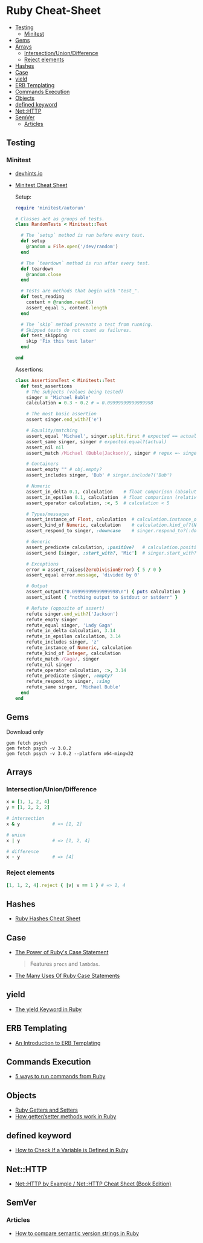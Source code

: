 # Ruby Cheat-Sheet

<!-- TOC depthFrom:2 -->

- [Testing](#testing)
  - [Minitest](#minitest)
- [Gems](#gems)
- [Arrays](#arrays)
  - [Intersection/Union/Difference](#intersectionuniondifference)
  - [Reject elements](#reject-elements)
- [Hashes](#hashes)
- [Case](#case)
- [yield](#yield)
- [ERB Templating](#erb-templating)
- [Commands Execution](#commands-execution)
- [Objects](#objects)
- [defined keyword](#defined-keyword)
- [Net::HTTP](#nethttp)
- [SemVer](#semver)
  - [Articles](#articles)

<!-- /TOC -->

## Testing

### Minitest

- [devhints.io](https://devhints.io/minitest)
- [Minitest Cheat Sheet](https://www.rubypigeon.com/posts/minitest-cheat-sheet/)

  Setup:

  ```ruby
  require 'minitest/autorun'

  # Classes act as groups of tests.
  class RandomTests < Minitest::Test

    # The `setup` method is run before every test.
    def setup
      @random = File.open('/dev/random')
    end

    # The `teardown` method is run after every test.
    def teardown
      @random.close
    end

    # Tests are methods that begin with "test_".
    def test_reading
      content = @random.read(5)
      assert_equal 5, content.length
    end

    # The `skip` method prevents a test from running.
    # Skipped tests do not count as failures.
    def test_skipping
      skip 'Fix this test later'
    end

  end
  ```

  Assertions:

  ```Ruby
  class AssertionsTest < Minitest::Test
    def test_assertions
      # The subjects (values being tested)
      singer = 'Michael Buble'
      calculation = 0.3 - 0.2 # = 0.09999999999999998

      # The most basic assertion
      assert singer.end_with?('e')

      # Equality/matching
      assert_equal 'Michael', singer.split.first # expected == actual
      assert_same singer, singer # expected.equal?(actual)
      assert_nil nil
      assert_match /Michael (Buble|Jackson)/, singer # regex =~ singer

      # Containers
      assert_empty "" # obj.empty?
      assert_includes singer, 'Bub' # singer.include?('Bub')

      # Numeric
      assert_in_delta 0.1, calculation    # float comparison (absolute error method)
      assert_in_epsilon 0.1, calculation  # float comparison (relative error method)
      assert_operator calculation, :<, 5  # calculation < 5

      # Types/messages
      assert_instance_of Float, calculation  # calculation.instance_of?(Float)
      assert_kind_of Numeric, calculation    # calculation.kind_of?(Numeric)
      assert_respond_to singer, :downcase    # singer.respond_to?(:downcase)

      # Generic
      assert_predicate calculation, :positive?   # calculation.positive?
      assert_send [singer, :start_with?, 'Mic']  # singer.start_with?('Mic')

      # Exceptions
      error = assert_raises(ZeroDivisionError) { 5 / 0 }
      assert_equal error.message, 'divided by 0'

      # Output
      assert_output("0.09999999999999998\n") { puts calculation }
      assert_silent { "nothing output to $stdout or $stderr" }

      # Refute (opposite of assert)
      refute singer.end_with?('Jackson')
      refute_empty singer
      refute_equal singer, 'Lady Gaga'
      refute_in_delta calculation, 3.14
      refute_in_epsilon calculation, 3.14
      refute_includes singer, 'z'
      refute_instance_of Numeric, calculation
      refute_kind_of Integer, calculation
      refute_match /Gaga/, singer
      refute_nil singer
      refute_operator calculation, :>, 3.14
      refute_predicate singer, :empty?
      refute_respond_to singer, :sing
      refute_same singer, 'Michael Buble'
    end
  end
  ```

## Gems

Download only

```shell
gem fetch psych
gem fetch psych -v 3.0.2
gem fetch psych -v 3.0.2 --platform x64-mingw32
```

## Arrays

### Intersection/Union/Difference

```ruby
x = [1, 1, 2, 4]
y = [1, 2, 2, 2]

# intersection
x & y            # => [1, 2]

# union
x | y            # => [1, 2, 4]

# difference
x - y            # => [4]
```

### Reject elements

```ruby
[1, 1, 2, 4].reject { |v| v == 1 } # => 1, 4
```

## Hashes

- [Ruby Hashes Cheat Sheet](https://www.shortcutfoo.com/app/dojos/ruby-hashes/cheatsheet)

## Case

- [The Power of Ruby's Case Statement](http://blog.molawson.com/the-power-of-ruby-s-case-statement)
  > Features `procs` and `lambdas`.
- [The Many Uses Of Ruby Case Statements](https://www.rubyguides.com/2015/10/ruby-case/)

## yield

- [The yield Keyword in Ruby](https://medium.com/rubycademy/the-yield-keyword-603a850b8921)

## ERB Templating

- [An Introduction to ERB Templating](https://www.stuartellis.name/articles/erb/)

## Commands Execution

- [5 ways to run commands from Ruby](https://mentalized.net/journal/2010/03/08/5-ways-to-run-commands-from-ruby/)

## Objects

- [Ruby Getters and Setters](https://dev.to/ksato1995/ruby-getters-and-setters-1p30)
- [How getter/setter methods work in Ruby](https://medium.com/@rondwalker22/how-getter-setter-methods-work-in-ruby-c5f5da07f99)

## defined keyword

- [How to Check If a Variable is Defined in Ruby](https://www.rubyguides.com/2018/10/defined-keyword/)

## Net::HTTP

- [Net::HTTP by Example / Net::HTTP Cheat Sheet (Book Edition)](https://yukimotopress.github.io/http)

## SemVer

### Articles

- [How to compare semantic version strings in Ruby](https://medium.com/@edgar/how-to-compare-semantic-version-strings-in-ruby-95fbf067de32)
